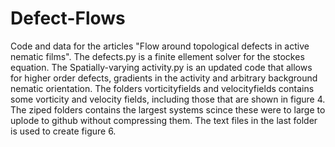 # Defect-Flows
Code and data for the articles "Flow around topological defects in active nematic films".
The defects.py is a finite ellement solver for the stockes equation.
The Spatially-varying activity.py is an updated code that allows for higher order defects, gradients in the activity and arbitrary background nematic orientation.
The folders vorticityfields and velocityfields contains some vorticity and velocity fields, including those that are shown in figure 4. The ziped folders contains the 
largest systems scince these were to large to uplode to github without compressing them. 
The text files in the last folder is used to create figure 6.  
